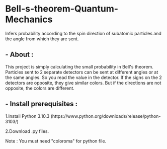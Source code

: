 # Bell-s-theorem-Quantum-Mechanics
 <p>Infers probability according to the spin direction of subatomic particles and the angle from which they are sent. </p>


## - About :
<p>This project is simply calculating the small probability in Bell's theorem. Particles sent to 2 separate detectors can be sent at different angles or at the same angles. So you read the value in the detector. If the signs on the 2 detectors are opposite, they give similar colors. But if the directions are not opposite, the colors are different.</p>
 
 ## - Install prerequisites :
 <p> 1.Install Python 3.10.3 (https://www.python.org/downloads/release/python-3103/)</p>
  <p> 2.Download .py files.</p>
   <p>Note : You must need "coloroma"  for python file.</p>
